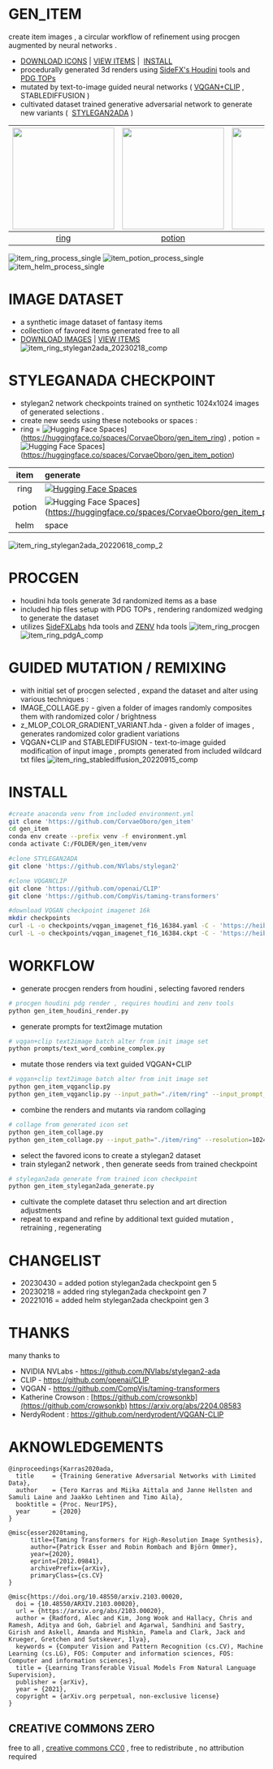 # GEN_ITEM
create item images , a circular workflow of refinement using procgen augmented by neural networks .
- [DOWNLOAD ICONS](https://github.com/CorvaeOboro/gen_item/archive/refs/heads/master.zip) |  [VIEW ITEMS](https://corvaeoboro.github.io/gen_item/gen_item_ring_all.htm) |  [INSTALL](#install) 
- procedurally generated 3d renders using [SideFX's Houdini](https://www.sidefx.com/) tools and [PDG TOPs](https://www.sidefx.com/products/pdg/) 
- mutated by text-to-image guided neural networks ( [VQGAN+CLIP](https://github.com/CompVis/taming-transformers) , STABLEDIFFUSION )
- cultivated dataset trained generative adversarial network to generate new variants (  [STYLEGAN2ADA](https://github.com/NVlabs/stylegan2-ada)  )

| <a href="https://corvaeoboro.github.io/gen_item/gen_item_ring_all.htm"> <img src="/docs/ring/item_ring_thumb.jpg?raw=true" width="200" height="200" /> </a>| <a href="https://corvaeoboro.github.io/gen_item/gen_item_potion_all.htm"> <img src="/docs/potion/item_potion_thumb.jpg?raw=true" width="200" height="200" />  </a>  |  <a href="https://corvaeoboro.github.io/gen_item/gen_item_helm_all.htm"> <img src="/docs/helm/item_helm_thumb.jpg?raw=true" width="200" height="200" />  </a>  | 
| :---: | :---: | :---: | 
|  [ring](https://corvaeoboro.github.io/gen_item/gen_item_ring_all.htm) |  [potion](https://corvaeoboro.github.io/gen_item/gen_item_potion_all.htm)  |  [helm](https://corvaeoboro.github.io/gen_item/gen_item_helm_all.htm)  | 

![item_ring_process_single](https://raw.githubusercontent.com/CorvaeOboro/gen_item/master/docs/ring/item_ring_process_single.jpg?raw=true "item_ring_process_single")
![item_potion_process_single](https://raw.githubusercontent.com/CorvaeOboro/gen_item/master/docs/potion/item_potion_process_single.jpg?raw=true "item_potion_process_single")
![item_helm_process_single](https://raw.githubusercontent.com/CorvaeOboro/gen_item/master/docs/helm/item_helm_process_single.jpg?raw=true "item_helm_process_single")


# IMAGE DATASET
- a synthetic image dataset of fantasy items
- collection of favored items generated free to all 
- [DOWNLOAD IMAGES](https://github.com/CorvaeOboro/gen_item/archive/refs/heads/master.zip)  | [VIEW ITEMS](https://corvaeoboro.github.io/gen_item/gen_item_ring_all.htm) 
![item_ring_stylegan2ada_20230218_comp](https://raw.githubusercontent.com/CorvaeOboro/gen_item/master/docs/ring/item_ring_stylegan2ada_20230218_comp.jpg?raw=true "item_ring_stylegan2ada_20230218_comp")

# STYLEGANADA CHECKPOINT
- stylegan2 network checkpoints trained on synthetic 1024x1024 images of generated selections .
- create new seeds using these notebooks or spaces :
- ring = ![Hugging Face Spaces](https://img.shields.io/badge/%F0%9F%A4%97%20Hugging%20Face-Spaces-blue)](https://huggingface.co/spaces/CorvaeOboro/gen_item_ring) , potion = ![Hugging Face Spaces](https://img.shields.io/badge/%F0%9F%A4%97%20Hugging%20Face-Spaces-blue)](https://huggingface.co/spaces/CorvaeOboro/gen_item_potion)

| item | generate | fid | dataset | date | color_distribution | 
| :---: | :--- | :--- | :--- | :--- | :--- | 
| ring |[![Hugging Face Spaces](https://img.shields.io/badge/%F0%9F%A4%97%20Hugging%20Face-Spaces-blue)](https://huggingface.co/spaces/CorvaeOboro/gen_item_ring)  | 14.9 | 3953 | 20230427 | <img src="docs/ring/item_ring_color_graph.jpg?raw=true"  />| 
| potion |![Hugging Face Spaces](https://img.shields.io/badge/%F0%9F%A4%97%20Hugging%20Face-Spaces-blue)](https://huggingface.co/spaces/CorvaeOboro/gen_item_potion) | 9.24 | 4413 | 20230218 | <img src="docs/potion/item_potion_color_graph.jpg?raw=true" />|  
| helm | space | 14.7 | 2818 | 20221013 | <img src="docs/helm/item_helm_color_graph.jpg?raw=true" />| 

![item_ring_stylegan2ada_20220618_comp_2](https://raw.githubusercontent.com/CorvaeOboro/gen_item/master/docs/ring/item_ring_stylegan2ada_20220618_comp_2.jpg?raw=true "item_ring_stylegan2ada_20220618_comp_2")

# PROCGEN
- houdini hda tools generate 3d randomized items as a base
- included hip files setup with PDG TOPs , rendering randomized wedging  to generate the dataset
- utilizes [SideFXLabs](https://github.com/sideeffects/SideFXLabs) hda tools and [ZENV](https://github.com/CorvaeOboro/zenv) hda tools 
![item_ring_procgen](https://raw.githubusercontent.com/CorvaeOboro/gen_item/master/docs/ring/item_ring_procgen.jpg?raw=true "item_ring_procgen")
![item_ring_pdgA_comp](https://raw.githubusercontent.com/CorvaeOboro/gen_item/master/docs/ring/item_ring_pdgA_comp.jpg?raw=true "item_ring_pdgA_comp")

# GUIDED MUTATION / REMIXING
- with initial set of procgen selected , expand the dataset and alter using various techniques :
- IMAGE_COLLAGE.py - given a folder of images randomly composites them with randomized color / brightness  
- z_MLOP_COLOR_GRADIENT_VARIANT.hda - given a folder of images , generates randomized color gradient variations 
- VQGAN+CLIP and STABLEDIFFUSION - text-to-image guided modification of input image , prompts generated from included wildcard txt files 
![item_ring_stablediffusion_20220915_comp](https://raw.githubusercontent.com/CorvaeOboro/gen_item/master/docs/ring/item_ring_stablediffusion_20220915_comp.jpg?raw=true "item_ring_stablediffusion_20220915_comp")

# INSTALL

```.bash
#create anaconda venv from included environment.yml
git clone 'https://github.com/CorvaeOboro/gen_item'
cd gen_item
conda env create --prefix venv -f environment.yml
conda activate C:/FOLDER/gen_item/venv

#clone STYLEGAN2ADA
git clone 'https://github.com/NVlabs/stylegan2'

#clone VQGANCLIP 
git clone 'https://github.com/openai/CLIP'
git clone 'https://github.com/CompVis/taming-transformers'

#download VQGAN checkpoint imagenet 16k
mkdir checkpoints
curl -L -o checkpoints/vqgan_imagenet_f16_16384.yaml -C - 'https://heibox.uni-heidelberg.de/d/a7530b09fed84f80a887/files/?p=%2Fconfigs%2Fmodel.yaml&dl=1' #ImageNet 16384
curl -L -o checkpoints/vqgan_imagenet_f16_16384.ckpt -C - 'https://heibox.uni-heidelberg.de/d/a7530b09fed84f80a887/files/?p=%2Fckpts%2Flast.ckpt&dl=1' #ImageNet 16384

```

# WORKFLOW
- generate procgen renders from houdini , selecting favored renders
```.bash
# procgen houdini pdg render , requires houdini and zenv tools
python gen_item_houdini_render.py
```
- generate prompts for text2image mutation 
```.bash
# vqgan+clip text2image batch alter from init image set
python prompts/text_word_combine_complex.py  
```
- mutate those renders via text guided VQGAN+CLIP 
```.bash
# vqgan+clip text2image batch alter from init image set
python gen_item_vqganclip.py  
python gen_item_vqganclip.py --input_path="./item/ring" --input_prompt_list="./prompts/prompts_ring.txt" 
```
- combine the renders and mutants via random collaging 
```.bash
# collage from generated icon set
python gen_item_collage.py
python gen_item_collage.py --input_path="./item/ring" --resolution=1024
```
- select the favored icons to create a stylegan2 dataset 
- train stylegan2 network , then generate seeds from trained checkpoint
```.bash
# stylegan2ada generate from trained icon checkpoint
python gen_item_stylegan2ada_generate.py
```
- cultivate the complete dataset thru selection and art direction adjustments 
- repeat to expand and refine by additional text guided mutation , retraining , regenerating

# CHANGELIST
- 20230430 = added potion stylegan2ada checkpoint gen 5 
- 20230218 = added ring stylegan2ada checkpoint gen 7 
- 20221016 = added helm stylegan2ada checkpoint gen 3 

# THANKS
many thanks to 
- NVIDIA NVLabs - https://github.com/NVlabs/stylegan2-ada
- CLIP - https://github.com/openai/CLIP
- VQGAN - https://github.com/CompVis/taming-transformers
- Katherine Crowson : [https://github.com/crowsonkb](https://github.com/crowsonkb)  https://arxiv.org/abs/2204.08583
- NerdyRodent : https://github.com/nerdyrodent/VQGAN-CLIP

# AKNOWLEDGEMENTS
```
@inproceedings{Karras2020ada,
  title     = {Training Generative Adversarial Networks with Limited Data},
  author    = {Tero Karras and Miika Aittala and Janne Hellsten and Samuli Laine and Jaakko Lehtinen and Timo Aila},
  booktitle = {Proc. NeurIPS},
  year      = {2020}
}
```
```
@misc{esser2020taming,
      title={Taming Transformers for High-Resolution Image Synthesis}, 
      author={Patrick Esser and Robin Rombach and Björn Ommer},
      year={2020},
      eprint={2012.09841},
      archivePrefix={arXiv},
      primaryClass={cs.CV}
}
```
```
@misc{https://doi.org/10.48550/arxiv.2103.00020,
  doi = {10.48550/ARXIV.2103.00020},
  url = {https://arxiv.org/abs/2103.00020},
  author = {Radford, Alec and Kim, Jong Wook and Hallacy, Chris and Ramesh, Aditya and Goh, Gabriel and Agarwal, Sandhini and Sastry, Girish and Askell, Amanda and Mishkin, Pamela and Clark, Jack and Krueger, Gretchen and Sutskever, Ilya},
  keywords = {Computer Vision and Pattern Recognition (cs.CV), Machine Learning (cs.LG), FOS: Computer and information sciences, FOS: Computer and information sciences},
  title = {Learning Transferable Visual Models From Natural Language Supervision},
  publisher = {arXiv},
  year = {2021},
  copyright = {arXiv.org perpetual, non-exclusive license}
}
```

## CREATIVE COMMONS ZERO ##
free to all , [creative commons CC0](https://creativecommons.org/publicdomain/zero/1.0/) , free to redistribute , no attribution required